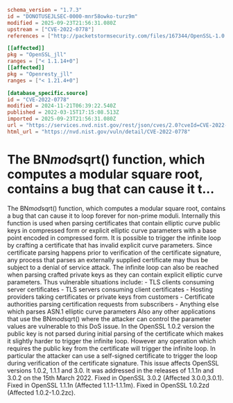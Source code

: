```toml
schema_version = "1.7.3"
id = "DONOTUSEJLSEC-0000-mnr58owko-turz9m"
modified = 2025-09-23T21:56:31.080Z
upstream = ["CVE-2022-0778"]
references = ["http://packetstormsecurity.com/files/167344/OpenSSL-1.0.2-1.1.1-3.0-BN_mod_sqrt-Infinite-Loop.html", "http://seclists.org/fulldisclosure/2022/May/33", "http://seclists.org/fulldisclosure/2022/May/35", "http://seclists.org/fulldisclosure/2022/May/38", "https://cert-portal.siemens.com/productcert/pdf/ssa-712929.pdf", "https://git.openssl.org/gitweb/?p=openssl.git%3Ba=commitdiff%3Bh=3118eb64934499d93db3230748a452351d1d9a65", "https://git.openssl.org/gitweb/?p=openssl.git%3Ba=commitdiff%3Bh=380085481c64de749a6dd25cdf0bcf4360b30f83", "https://git.openssl.org/gitweb/?p=openssl.git%3Ba=commitdiff%3Bh=a466912611aa6cbdf550cd10601390e587451246", "https://lists.debian.org/debian-lts-announce/2022/03/msg00023.html", "https://lists.debian.org/debian-lts-announce/2022/03/msg00024.html", "https://lists.fedoraproject.org/archives/list/package-announce%40lists.fedoraproject.org/message/323SNN6ZX7PRJJWP2BUAFLPUAE42XWLZ/", "https://lists.fedoraproject.org/archives/list/package-announce%40lists.fedoraproject.org/message/GDB3GQVJPXJE7X5C5JN6JAA4XUDWD6E6/", "https://lists.fedoraproject.org/archives/list/package-announce%40lists.fedoraproject.org/message/W6K3PR542DXWLEFFMFIDMME4CWMHJRMG/", "https://psirt.global.sonicwall.com/vuln-detail/SNWLID-2022-0002", "https://security.gentoo.org/glsa/202210-02", "https://security.netapp.com/advisory/ntap-20220321-0002/", "https://security.netapp.com/advisory/ntap-20220429-0005/", "https://security.netapp.com/advisory/ntap-20240621-0006/", "https://support.apple.com/kb/HT213255", "https://support.apple.com/kb/HT213256", "https://support.apple.com/kb/HT213257", "https://www.debian.org/security/2022/dsa-5103", "https://www.openssl.org/news/secadv/20220315.txt", "https://www.oracle.com/security-alerts/cpuapr2022.html", "https://www.oracle.com/security-alerts/cpujul2022.html", "https://www.tenable.com/security/tns-2022-06", "https://www.tenable.com/security/tns-2022-07", "https://www.tenable.com/security/tns-2022-08", "https://www.tenable.com/security/tns-2022-09", "http://packetstormsecurity.com/files/167344/OpenSSL-1.0.2-1.1.1-3.0-BN_mod_sqrt-Infinite-Loop.html", "http://seclists.org/fulldisclosure/2022/May/33", "http://seclists.org/fulldisclosure/2022/May/35", "http://seclists.org/fulldisclosure/2022/May/38", "https://cert-portal.siemens.com/productcert/pdf/ssa-712929.pdf", "https://git.openssl.org/gitweb/?p=openssl.git%3Ba=commitdiff%3Bh=3118eb64934499d93db3230748a452351d1d9a65", "https://git.openssl.org/gitweb/?p=openssl.git%3Ba=commitdiff%3Bh=380085481c64de749a6dd25cdf0bcf4360b30f83", "https://git.openssl.org/gitweb/?p=openssl.git%3Ba=commitdiff%3Bh=a466912611aa6cbdf550cd10601390e587451246", "https://lists.debian.org/debian-lts-announce/2022/03/msg00023.html", "https://lists.debian.org/debian-lts-announce/2022/03/msg00024.html", "https://lists.fedoraproject.org/archives/list/package-announce%40lists.fedoraproject.org/message/323SNN6ZX7PRJJWP2BUAFLPUAE42XWLZ/", "https://lists.fedoraproject.org/archives/list/package-announce%40lists.fedoraproject.org/message/GDB3GQVJPXJE7X5C5JN6JAA4XUDWD6E6/", "https://lists.fedoraproject.org/archives/list/package-announce%40lists.fedoraproject.org/message/W6K3PR542DXWLEFFMFIDMME4CWMHJRMG/", "https://psirt.global.sonicwall.com/vuln-detail/SNWLID-2022-0002", "https://security.gentoo.org/glsa/202210-02", "https://security.netapp.com/advisory/ntap-20220321-0002/", "https://security.netapp.com/advisory/ntap-20220429-0005/", "https://security.netapp.com/advisory/ntap-20240621-0006/", "https://support.apple.com/kb/HT213255", "https://support.apple.com/kb/HT213256", "https://support.apple.com/kb/HT213257", "https://www.debian.org/security/2022/dsa-5103", "https://www.openssl.org/news/secadv/20220315.txt", "https://www.oracle.com/security-alerts/cpuapr2022.html", "https://www.oracle.com/security-alerts/cpujul2022.html", "https://www.tenable.com/security/tns-2022-06", "https://www.tenable.com/security/tns-2022-07", "https://www.tenable.com/security/tns-2022-08", "https://www.tenable.com/security/tns-2022-09"]

[[affected]]
pkg = "OpenSSL_jll"
ranges = ["< 1.1.14+0"]
[[affected]]
pkg = "Openresty_jll"
ranges = ["< 1.21.4+0"]

[database_specific.source]
id = "CVE-2022-0778"
modified = 2024-11-21T06:39:22.540Z
published = 2022-03-15T17:15:08.513Z
imported = 2025-09-23T21:56:31.080Z
url = "https://services.nvd.nist.gov/rest/json/cves/2.0?cveId=CVE-2022-0778"
html_url = "https://nvd.nist.gov/vuln/detail/CVE-2022-0778"
```

# The BN*mod*sqrt() function, which computes a modular square root, contains a bug that can cause it t...

The BN*mod*sqrt() function, which computes a modular square root, contains a bug that can cause it to loop forever for non-prime moduli. Internally this function is used when parsing certificates that contain elliptic curve public keys in compressed form or explicit elliptic curve parameters with a base point encoded in compressed form. It is possible to trigger the infinite loop by crafting a certificate that has invalid explicit curve parameters. Since certificate parsing happens prior to verification of the certificate signature, any process that parses an externally supplied certificate may thus be subject to a denial of service attack. The infinite loop can also be reached when parsing crafted private keys as they can contain explicit elliptic curve parameters. Thus vulnerable situations include: - TLS clients consuming server certificates - TLS servers consuming client certificates - Hosting providers taking certificates or private keys from customers - Certificate authorities parsing certification requests from subscribers - Anything else which parses ASN.1 elliptic curve parameters Also any other applications that use the BN*mod*sqrt() where the attacker can control the parameter values are vulnerable to this DoS issue. In the OpenSSL 1.0.2 version the public key is not parsed during initial parsing of the certificate which makes it slightly harder to trigger the infinite loop. However any operation which requires the public key from the certificate will trigger the infinite loop. In particular the attacker can use a self-signed certificate to trigger the loop during verification of the certificate signature. This issue affects OpenSSL versions 1.0.2, 1.1.1 and 3.0. It was addressed in the releases of 1.1.1n and 3.0.2 on the 15th March 2022. Fixed in OpenSSL 3.0.2 (Affected 3.0.0,3.0.1). Fixed in OpenSSL 1.1.1n (Affected 1.1.1-1.1.1m). Fixed in OpenSSL 1.0.2zd (Affected 1.0.2-1.0.2zc).

